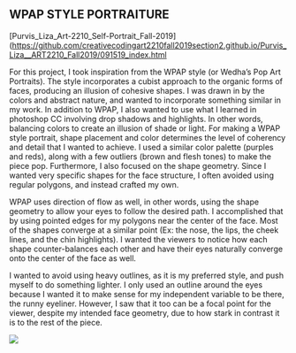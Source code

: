 ## **WPAP STYLE PORTRAITURE**

[Purvis_Liza_Art-2210_Self-Portrait_Fall-2019]
(https://github.com/creativecodingart2210fall2019section2.github.io/Purvis_Liza__ART2210_Fall2019/091519_index.html

For this project, I took inspiration from the WPAP style (or Wedha’s Pop Art Portraits). The style incorporates a cubist approach to the organic forms of faces, producing an illusion of cohesive shapes. I was drawn in by the colors and abstract nature, and wanted to incorporate something similar in my work.  In addition to WPAP, I also wanted to use what I learned in photoshop CC involving drop shadows and highlights. In other words, balancing colors to create an illusion of shade or light. For making a WPAP style portrait, shape placement and color determines the level of coherency and detail that I wanted to achieve. I used a similar color palette (purples and reds), along with a few outliers (brown and flesh tones) to make the piece pop. Furthermore, I also focused on the shape geometry. Since I wanted very specific shapes for the face structure, I often avoided using regular polygons, and instead crafted my own. 

WPAP uses direction of flow as well, in other words, using the shape geometry to allow your eyes to follow the desired path. I accomplished that by using pointed edges for my polygons near the center of the face. Most of the shapes converge at a similar point (Ex: the nose, the lips, the cheek lines, and the chin highlights). I wanted the viewers to notice how each shape counter-balances each other and have their eyes naturally converge onto the center of the face as well. 
 

I wanted to avoid using heavy outlines, as it is my preferred style, and push myself to do something lighter. I only used an outline around the eyes because I wanted it to make sense for  my independent variable to be there, the runny eyeliner. However, I saw that it too can be a focal point for the viewer, despite my intended face geometry, due to how stark in contrast it is to the rest of the piece. 

![](https://github.com/creativeCodingART2210Fall2019Section2/Purvis_Liza__ART2210_Fall2019/blob/master/projects/Purvis_Liza_ART2210_Self-Portrait_Fall2019/images/WPAP%202.jpg)
